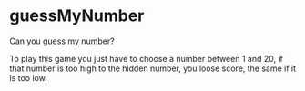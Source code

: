 # guessMyNumber
Can you guess my number?

To play this game you just have to choose a number between 1 and 20, if that number is too high to the hidden number, you loose score, the same if it is too low.

